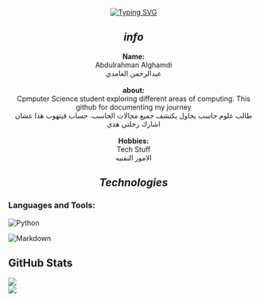 <div align="center">
     
[![Typing SVG](https://readme-typing-svg.demolab.com?font=Pixelify+Sans&size=37&duration=4960&pause=1000&color=FFFFFF&multiline=true&width=435&lines=welcome+to+my+github+%3C3)](https://git.io/typing-svg)
## *info*



**Name:**
<br>
Abdulrahman Alghamdi
<br>
عبدالرحمن الغامدي
<br>
<br>
**about:** 
<br>
Cpmputer Science student exploring different areas of computing. This github for documenting my journey
<br>
طالب علوم حاسب يحاول يكتشف جميع مجالات الحاسب. حساب قيتهوب هذا عشان اشارك رحلتي هذي
<br>
<br>
**Hobbies:**
<br>
Tech Stuff
<br>
الامور التقنيه
</center>

## ***Technologies***

<h3 align="left">Languages and Tools:</h3>

<div align = "left">

![Python](https://img.shields.io/badge/python-306998?style=flat&logo=python&logoColor=white)

![Markdown](https://img.shields.io/badge/markdown-%23000000.svg?style=for-the-badge&logo=markdown&logoColor=white)
</left>

## **GitHub Stats**

![](https://github-readme-stats.vercel.app/api?username=humanBeing707&theme=dark&hide_border=true&include_all_commits=false&count_private=true)<br/>
![](https://nirzak-streak-stats.vercel.app/?user=humanBeing707&theme=dark&hide_border=true)<br/>